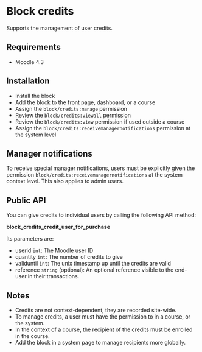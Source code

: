 Block credits
=============

Supports the management of user credits.

Requirements
------------

- Moodle 4.3

Installation
------------

- Install the block
- Add the block to the front page, dashboard, or a course
- Assign the `block/credits:manage` permission
- Review the `block/credits:viewall` permission
- Review the `block/credits:view` permission if used outside a course
- Assign the `block/credits:receivemanagernotifications` permission at the system level

Manager notifications
---------------------

To receive special manager notifications, users must be explicitly given the permission `block/credits:receivemanagernotifications` at the system context level. This also applies to admin users.

Public API
----------

You can give credits to individual users by calling the following API method:

**block_credits_credit_user_for_purchase**

Its parameters are:

- userid `int`: The Moodle user ID
- quantity `int`: The number of credits to give
- validuntil `int`: The unix timestamp up until the credits are valid
- reference `string` (optional): An optional reference visible to the end-user in their transactions.

Notes
-----

- Credits are not context-dependent, they are recorded site-wide.
- To manage credits, a user must have the permission to in a course, or the system.
- In the context of a course, the recipient of the credits must be enrolled in the course.
- Add the block in a system page to manage recipients more globally.

